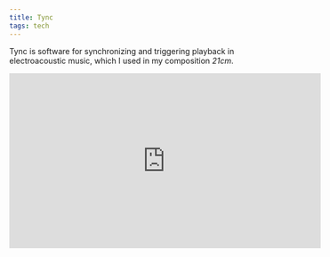 ```yaml
---
title: Tync
tags: tech
---
```

Tync is software for synchronizing and triggering playback in electroacoustic music, which I used in my composition *21cm*.
<div class="video-container"><iframe width="560" height="315" src="https://www.youtube.com/embed/8-4mmC1l38E" title="YouTube video player" frameborder="0" allow="accelerometer; autoplay; clipboard-write; encrypted-media; gyroscope; picture-in-picture" allowfullscreen></iframe></div>
